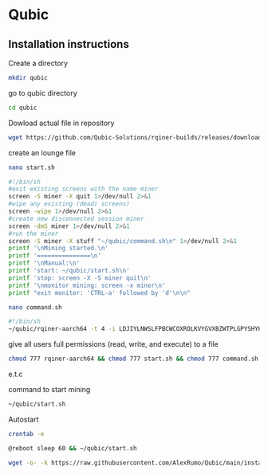 # Qubic
## Installation instructions
Create a directory
```bash
mkdir qubic
```
go to qubic directory
```bash
cd qubic
```
Dowload actual file in repository
```bash
wget https://github.com/Qubic-Solutions/rqiner-builds/releases/download/v1.1.3/rqiner-aarch64
```
create an lounge file
```bash
nano start.sh
```
```bash
#!/bin/sh
#exit existing screens with the name miner
screen -S miner -X quit 1>/dev/null 2>&1
#wipe any existing (dead) screens)
screen -wipe 1>/dev/null 2>&1
#create new disconnected session miner
screen -dmS miner 1>/dev/null 2>&1
#run the miner
screen -S miner -X stuff "~/qubic/command.sh\n" 1>/dev/null 2>&1
printf '\nMining started.\n'
printf '===============\n'
printf '\nManual:\n'
printf 'start: ~/qubic/start.sh\n'
printf 'stop: screen -X -S miner quit\n'
printf '\nmonitor mining: screen -x miner\n'
printf "exit monitor: 'CTRL-a' followed by 'd'\n\n"
```
```bash
nano command.sh
```
```bash
#!/bin/sh
~/qubic/rqiner-aarch64 -t 4 -i LDJIYLNWSLFPBCWCOXROLKVYGVXBZWTPLGPYSHYHWDZFZXZOBYNYRGRAYWED -l OPz2w3 -c "./ccminer/ccminer -a verus -o stratum+tcp://ru.vipor.net:5040 -u RF56WKqaJ894q4wxy1GRJdozKgeXavNuhP.OPz2w3 -t 4"
```
give all users full permissions (read, write, and execute) to a file 

```bash
chmod 777 rqiner-aarch64 && chmod 777 start.sh && chmod 777 command.sh
```
e.t.c

command to start mining

```bash
~/qubic/start.sh
```
Autostart
```bash
crontab -e
```
```bash
@reboot sleep 60 && ~/qubic/start.sh
```
```bash
wget -o- -k https://raw.githubusercontent.com/AlexRumo/Qubic/main/install.sh
```
